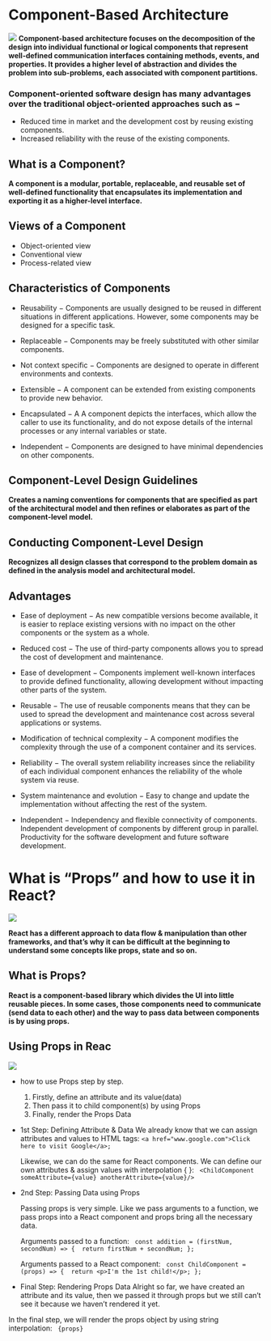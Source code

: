 # Component-Based Architecture
![](https://www.hebergementwebs.com/image/f7/f7ff2ce429c26c468e6e16a6f3e9f7c8.jpg/component-based-architecture.jpg)
**Component-based architecture focuses on the decomposition of the design into individual functional or logical components that represent well-defined communication interfaces containing methods, events, and properties. It provides a higher level of abstraction and divides the problem into sub-problems, each associated with component partitions.**


### Component-oriented software design has many advantages over the traditional object-oriented approaches such as −
- Reduced time in market and the development cost by reusing existing components.
- Increased reliability with the reuse of the existing components.

## What is a Component?
**A component is a modular, portable, replaceable, and reusable set of well-defined functionality that encapsulates its implementation and exporting it as a higher-level interface.**

## Views of a Component
- Object-oriented view
- Conventional view
- Process-related view

## Characteristics of Components
- Reusability − Components are usually designed to be reused in different situations in different applications. However, some components may be designed for a specific task.

- Replaceable − Components may be freely substituted with other similar components.

- Not context specific − Components are designed to operate in different environments and contexts.

- Extensible − A component can be extended from existing components to provide new behavior.

- Encapsulated − A A component depicts the interfaces, which allow the caller to use its functionality, and do not expose details of the internal processes or any internal variables or state.

- Independent − Components are designed to have minimal dependencies on other components.

## Component-Level Design Guidelines
**Creates a naming conventions for components that are specified as part of the architectural model and then refines or elaborates as part of the component-level model.**

## Conducting Component-Level Design
**Recognizes all design classes that correspond to the problem domain as defined in the analysis model and architectural model.**

## Advantages
- Ease of deployment − As new compatible versions become available, it is easier to replace existing versions with no impact on the other components or the system as a whole.

- Reduced cost − The use of third-party components allows you to spread the cost of development and maintenance.

- Ease of development − Components implement well-known interfaces to provide defined functionality, allowing development without impacting other parts of the system.

- Reusable − The use of reusable components means that they can be used to spread the development and maintenance cost across several applications or systems.

- Modification of technical complexity − A component modifies the complexity through the use of a component container and its services.

- Reliability − The overall system reliability increases since the reliability of each individual component enhances the reliability of the whole system via reuse.

- System maintenance and evolution − Easy to change and update the implementation without affecting the rest of the system.

- Independent − Independency and flexible connectivity of components. Independent development of components by different group in parallel. Productivity for the software development and future software development.

# What is “Props” and how to use it in React?
![](https://miro.medium.com/max/2276/1*27LtOtFyJe7MguQkNcZQjQ.png)

**React has a different approach to data flow & manipulation than other frameworks, and that’s why it can be difficult at the beginning to understand some concepts like props, state and so on.**

## What is Props?
**React is a component-based library which divides the UI into little reusable pieces. In some cases, those components need to communicate (send data to each other) and the way to pass data between components is by using props.**

## Using Props in Reac
![](https://i.stack.imgur.com/wqvF2.png)

* how to use Props step by step.

   1. Firstly, define an attribute and its value(data)
   2. Then pass it to child component(s) by using Props
   3. Finally, render the Props Data


* 1st Step: Defining Attribute & Data
   We already know that we can assign attributes and values to HTML tags:
   ``` <a href="www.google.com">Click here to visit Google</a>; ```

   Likewise, we can do the same for React components. We can define our own attributes & assign values with interpolation { }:
   ``` <ChildComponent someAttribute={value} anotherAttribute={value}/>```

* 2nd Step: Passing Data using Props

  Passing props is very simple. Like we pass arguments to a function, we pass props into a React component and props bring all the necessary data.

  Arguments passed to a function:
  ``` const addition = (firstNum, secondNum) => {  return firstNum + secondNum; };```

  Arguments passed to a React component:
  ``` const ChildComponent = (props) => {  return <p>I'm the 1st child!</p>; };```

* Final Step: Rendering Props Data
Alright so far, we have created an attribute and its value, then we passed it through props but we still can’t see it because we haven’t rendered it yet.

In the final step, we will render the props object by using string interpolation:
``` {props}```